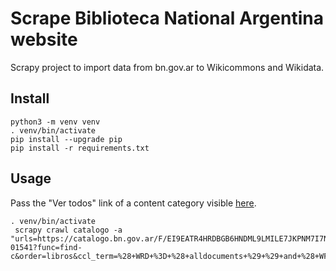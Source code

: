 # Scrape Biblioteca National Argentina website

Scrapy project to import data from bn.gov.ar to Wikicommons and Wikidata.


## Install

```
python3 -m venv venv
. venv/bin/activate
pip install --upgrade pip
pip install -r requirements.txt
```

## Usage

Pass the "Ver todos" link of a content category visible [here](https://catalogo.bn.gov.ar/F/EI9EATR4HRDBGB6HNDML9LMILE7JKPNM7I7NHGFRE2JVT9H4RD-03105?func=find-m).

```
. venv/bin/activate
 scrapy crawl catalogo -a "urls=https://catalogo.bn.gov.ar/F/EI9EATR4HRDBGB6HNDML9LMILE7JKPNM7I7NHGFRE2JVT9H4RD-01541?func=find-c&order=libros&ccl_term=%28+WRD+%3D+%28+alldocuments+%29+%29+and+%28+WFM+%3D+%28+BK+%29+%29+and+%28+WFT+%3D+%28+VIEW+%29+%29"
```
